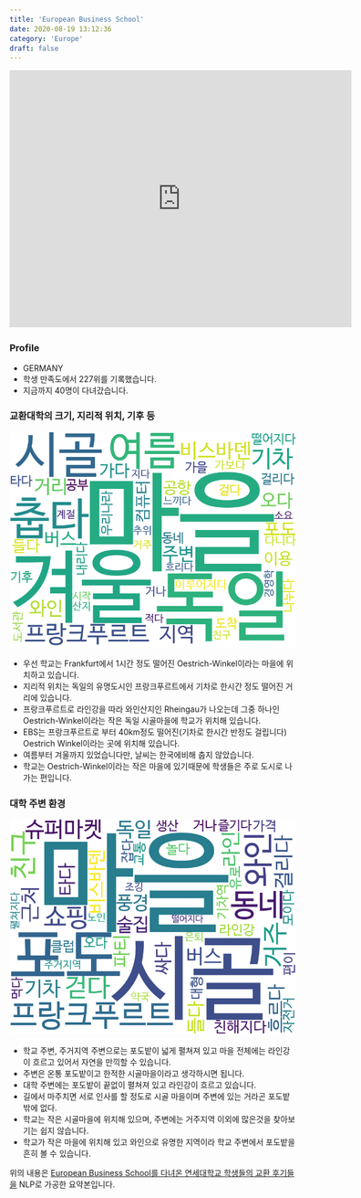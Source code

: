 ```yaml
---
title: 'European Business School'
date: 2020-08-19 13:12:36
category: 'Europe'
draft: false
---
```


<iframe
width="600"
height="450"
frameborder="0" style="border:0"
src="https://www.google.com/maps/embed/v1/place?key=AIzaSyC9e1AME-pVmWC4hBpFdu5S4dKzyepa3HQ&q=European+Business+School&center=48.83775479999999,2.2915883&zoom=14" allowfullscreen>
</iframe>

### Profile

* GERMANY
* 학생 만족도에서 227위를 기록했습니다.
* 지금까지 40명이 다녀갔습니다. 

### 교환대학의 크기, 지리적 위치, 기후 등

![gen_info-WordCloud](../univ_wordclouds_okt/gen_info/DE000002_gen_info_okt.png)

* 우선 학교는 Frankfurt에서 1시간 정도 떨어진 Oestrich-Winkel이라는 마을에 위치하고 있습니다.
* 지리적 위치는 독일의 유명도시인 프랑크푸르트에서 기차로 한시간 정도 떨어진 거리에 있습니다.
* 프랑크푸르트로 라인강을 따라 와인산지인 Rheingau가 나오는데 그중 하나인 Oestrich-Winkel이라는 작은 독일 시골마을에 학교가 위치해 있습니다.
* EBS는 프랑크푸르트로 부터 40km정도 떨어진(기차로 한시간 반정도 걸립니다) Oestrich Winkel이라는 곳에 위치해 있습니다.
* 여름부터 겨울까지 있었습니다만, 날씨는 한국에비해 춥지 않았습니다.
* 학교는 Oestrich-Winkel이라는 작은 마을에 있기때문에 학생들은 주로 도시로 나가는 편입니다.


### 대학 주변 환경

![env_info-WordCloud](../univ_wordclouds_okt/env_info/DE000002_env_info_okt.png)

* 학교 주변, 주거지역 주변으로는 포도밭이 넓게 펼쳐져 있고 마을 전체에는 라인강이 흐르고 있어서 자연을 만끽할 수 있습니다.
* 주변은 온통 포도밭이고 한적한 시골마을이라고 생각하시면 됩니다.
* 대학 주변에는 포도밭이 끝없이 펼쳐져 있고 라인강이 흐르고 있습니다.
* 길에서 마주치면 서로 인사를 할 정도로 시골 마을이며 주변에 있는 거라곤 포도밭밖에 없다.
* 학교는 작은 시골마을에 위치해 있으며, 주변에는 거주지역 이외에 많은것을 찾아보기는 쉽지 않습니다.
* 학교가 작은 마을에 위치해 있고 와인으로 유명한 지역이라 학교 주변에서 포도밭을 흔히 볼 수 있습니다.


위의 내용은 [European Business School를 다녀온 연세대학교 학생들의 교환 후기들을](http://oia.yonsei.ac.kr/partner/expReport.asp?ucode=DE000002&bgbn=A) NLP로 가공한 요약본입니다. 

